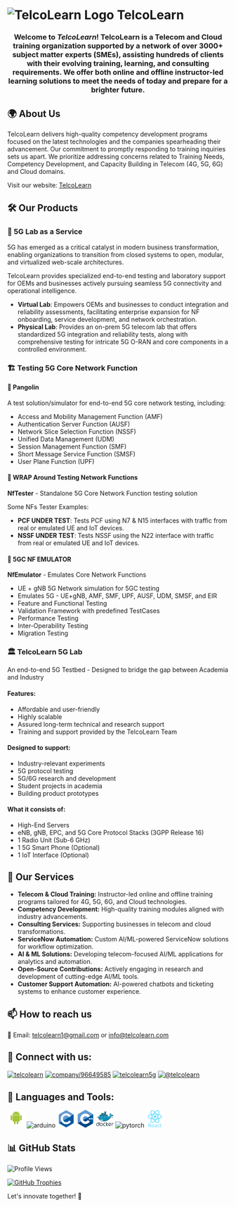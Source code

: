 # <img src="Telco%20Learn%20Logo%20-%20SVG.svg" alt="TelcoLearn Logo" width="200" /> TelcoLearn



<h3 align="center">Welcome to <em>TelcoLearn</em>! TelcoLearn is a Telecom and Cloud training organization supported by a network of over 3000+ subject matter experts (SMEs), assisting hundreds of clients with their evolving training, learning, and consulting requirements. We offer both online and offline instructor-led learning solutions to meet the needs of today and prepare for a brighter future.</h3>


## 🌍 About Us
TelcoLearn delivers high-quality competency development programs focused on the latest technologies and the companies spearheading their advancement. Our commitment to promptly responding to training inquiries sets us apart. We prioritize addressing concerns related to Training Needs, Competency Development, and Capacity Building in Telecom (4G, 5G, 6G) and Cloud domains.

Visit our website: [TelcoLearn](https://telcolearn.com/)

## 🛠 Our Products
### 📡 5G Lab as a Service
5G has emerged as a critical catalyst in modern business transformation, enabling organizations to transition from closed systems to open, modular, and virtualized web-scale architectures.

TelcoLearn provides specialized end-to-end testing and laboratory support for OEMs and businesses actively pursuing seamless 5G connectivity and operational intelligence.

- **Virtual Lab**: Empowers OEMs and businesses to conduct integration and reliability assessments, facilitating enterprise expansion for NF onboarding, service development, and network orchestration.
- **Physical Lab**: Provides an on-prem 5G telecom lab that offers standardized 5G integration and reliability tests, along with comprehensive testing for intricate 5G O-RAN and core components in a controlled environment.

### 🏗 Testing 5G Core Network Function
#### 🦔 Pangolin
A test solution/simulator for end-to-end 5G core network testing, including:
- Access and Mobility Management Function (AMF)
- Authentication Server Function (AUSF)
- Network Slice Selection Function (NSSF)
- Unified Data Management (UDM)
- Session Management Function (SMF)
- Short Message Service Function (SMSF)
- User Plane Function (UPF)

#### 🔄 WRAP Around Testing Network Functions
**NfTester** - Standalone 5G Core Network Function testing solution

Some NFs Tester Examples:
- **PCF UNDER TEST**: Tests PCF using N7 & N15 interfaces with traffic from real or emulated UE and IoT devices.
- **NSSF UNDER TEST**: Tests NSSF using the N22 interface with traffic from real or emulated UE and IoT devices.

#### 🔧 5GC NF EMULATOR
**NfEmulator** - Emulates Core Network Functions
- UE + gNB 5G Network simulation for 5GC testing
- Emulates 5G - UE+gNB, AMF, SMF, UPF, AUSF, UDM, SMSF, and EIR
- Feature and Functional Testing
- Validation Framework with predefined TestCases
- Performance Testing
- Inter-Operability Testing
- Migration Testing

### 🏛 TelcoLearn 5G Lab
An end-to-end 5G Testbed - Designed to bridge the gap between Academia and Industry

#### Features:
- Affordable and user-friendly
- Highly scalable
- Assured long-term technical and research support
- Training and support provided by the TelcoLearn Team

#### Designed to support:
- Industry-relevant experiments
- 5G protocol testing
- 5G/6G research and development
- Student projects in academia
- Building product prototypes

#### What it consists of:
- High-End Servers
- eNB, gNB, EPC, and 5G Core Protocol Stacks (3GPP Release 16)
- 1 Radio Unit (Sub-6 GHz)
- 1 5G Smart Phone (Optional)
- 1 IoT Interface (Optional)

## 📡 Our Services
- **Telecom & Cloud Training:** Instructor-led online and offline training programs tailored for 4G, 5G, 6G, and Cloud technologies.
- **Competency Development:** High-quality training modules aligned with industry advancements.
- **Consulting Services:** Supporting businesses in telecom and cloud transformations.
- **ServiceNow Automation:** Custom AI/ML-powered ServiceNow solutions for workflow optimization.
- **AI & ML Solutions:** Developing telecom-focused AI/ML applications for analytics and automation.
- **Open-Source Contributions:** Actively engaging in research and development of cutting-edge AI/ML tools.
- **Customer Support Automation:** AI-powered chatbots and ticketing systems to enhance customer experience.

## 📫 How to reach us
📧 Email: telcolearn1@gmail.com or info@telcolearn.com

## 🔗 Connect with us:
<p align="left">
<a href="https://twitter.com/telcolearn" target="blank"><img align="center" src="https://raw.githubusercontent.com/rahuldkjain/github-profile-readme-generator/master/src/images/icons/Social/twitter.svg" alt="telcolearn" height="30" width="40" /></a>
<a href="https://linkedin.com/in/company/96649585" target="blank"><img align="center" src="https://raw.githubusercontent.com/rahuldkjain/github-profile-readme-generator/master/src/images/icons/Social/linked-in-alt.svg" alt="company/96649585" height="30" width="40" /></a>
<a href="https://fb.com/telcolearn5g" target="blank"><img align="center" src="https://raw.githubusercontent.com/rahuldkjain/github-profile-readme-generator/master/src/images/icons/Social/facebook.svg" alt="telcolearn5g" height="30" width="40" /></a>
<a href="https://www.youtube.com/c/@telcolearn" target="blank"><img align="center" src="https://raw.githubusercontent.com/rahuldkjain/github-profile-readme-generator/master/src/images/icons/Social/youtube.svg" alt="@telcolearn" height="30" width="40" /></a>
</p>



## 🔧 Languages and Tools:
<p align="left">
  <img src="https://raw.githubusercontent.com/devicons/devicon/master/icons/android/android-original-wordmark.svg" alt="android" width="40" height="40"/>
  <img src="https://cdn.worldvectorlogo.com/logos/arduino-1.svg" alt="arduino" width="40" height="40"/>
  <img src="https://raw.githubusercontent.com/devicons/devicon/master/icons/c/c-original.svg" alt="c" width="40" height="40"/>
  <img src="https://raw.githubusercontent.com/devicons/devicon/master/icons/cplusplus/cplusplus-original.svg" alt="cplusplus" width="40" height="40"/>
  <img src="https://raw.githubusercontent.com/devicons/devicon/master/icons/docker/docker-original-wordmark.svg" alt="docker" width="40" height="40"/>
  <img src="https://www.vectorlogo.zone/logos/pytorch/pytorch-icon.svg" alt="pytorch" width="40" height="40"/>
  <img src="https://raw.githubusercontent.com/devicons/devicon/master/icons/react/react-original-wordmark.svg" alt="react" width="40" height="40"/>
</p>

## 📊 GitHub Stats
<p align="left"> <img src="https://komarev.com/ghpvc/?username=TelcoLearn&label=Profile%20views&color=0e75b6&style=flat" alt="Profile Views" /> </p>

<p align="left"> <a href="https://github.com/ryo-ma/github-profile-trophy"><img src="https://github-profile-trophy.vercel.app/?username=TelcoLearn" alt="GitHub Trophies" /></a> </p>


Let's innovate together! 🚀

